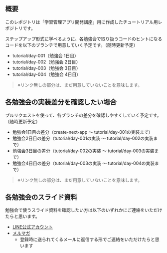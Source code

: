 ## 概要

このレポジトリは「学習管理アプリ開発講座」用に作成したチュートリアル用レポジトリです。

ステップアップ形式に学べるように、各勉強会で取り扱うコードのヒントになるコードを以下のブランチで用意していく予定です。（随時更新予定）

- tutorial/day-001（勉強会 1日目）
- tutorial/day-002（勉強会 2日目）
- tutorial/day-003（勉強会 3日目）
- tutorial/day-004（勉強会 4日目）


> ※リンク無しの部分は、まだ用意していないことを意味します。

## 各勉強会の実装差分を確認したい場合

プルリクエストを使って、各ブランチの差分を確認しやすくしていく予定です。（随時更新予定）

- 勉強会1日目の差分（create-next-app 〜 tutorial/day-001の実装まで）
- 勉強会2日目の差分（tutorial/day-001の実装 〜 tutorial/day-002の実装まで）
- 勉強会3日目の差分（tutorial/day-002の実装 〜 tutorial/day-003の実装まで）
- 勉強会4日目の差分（tutorial/day-003の実装 〜 tutorial/day-004の実装まで）


> ※リンク無しの部分は、まだ用意していないことを意味します。


## 各勉強会のスライド資料

勉強会で使うスライド資料を確認したい方は以下のいずれかにご連絡をいただけたらと思います。

- [LINE公式アカウント](https://tsuyopon.xyz/lp/mail-magazine/)
- [メルマガ](https://tsuyopon.xyz/lp/mail-magazine-training-course-for-beginner/)
  - 登録時に送られてくるメールに返信する形でご連絡をいただけたらと思います